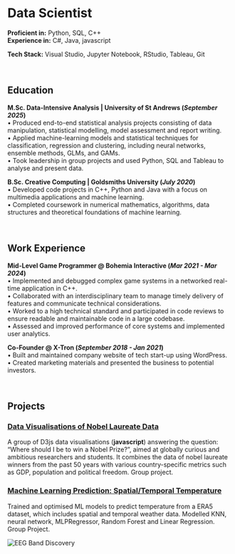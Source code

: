 
# Data Scientist

**Proficient in:**   Python, SQL, C++<br>
**Experience in:**   C#, Java, javascript<br>

**Tech Stack:**   Visual Studio, Jupyter Notebook, RStudio, Tableau, Git

<br>

## Education
**M.Sc. Data-Intensive Analysis | University of St Andrews (_September 2025_)**<br>
• Produced end-to-end statistical analysis projects consisting of data manipulation, statistical modelling, model assessment and report writing.<br>
• Applied machine-learning models and statistical techniques for classification, regression and clustering, including neural networks, ensemble methods, GLMs, and GAMs.<br>
• Took leadership in group projects and used Python, SQL and Tableau to analyse and present data.

**B.Sc. Creative Computing | Goldsmiths University (_July 2020_)**<br>
• Developed code projects in C++, Python and Java with a focus on multimedia applications and machine learning.<br>
• Completed coursework in numerical mathematics, algorithms, data structures and theoretical foundations of machine learning.<br>

<br>

## Work Experience

**Mid-Level Game Programmer @ Bohemia Interactive (_Mar 2021 - Mar 2024_)**<br>
• Implemented and debugged complex game systems in a networked real-time application in C++.<br>
• Collaborated with an interdisciplinary team to manage timely delivery of features and communicate technical considerations.<br>
• Worked to a high technical standard and participated in code reviews to ensure readable and maintainable code in a large codebase.<br>
• Assessed and improved performance of core systems and implemented user analytics.


**Co-Founder @ X-Tron (_September 2018 - Jan 2021_)**<br>
• Built and maintained company website of tech start-up using WordPress.<br>
• Created marketing materials and presented the business to potential investors.

<br>

## Projects
### [Data Visualisations of Nobel Laureate Data](https://larsbrestrich.github.io/DataVisualisation_NobelLaureates/)<br>

A group of D3js data visualisations (**javascript**) answering the question: “Where should I be to win a Nobel Prize?”, aimed at globally curious and ambitious researchers and students. It combines the data of nobel laureate winners from the past 50 years with various country-specific metrics such as GDP, population and political freedom. Group project.

### [Machine Learning Prediction: Spatial/Temporal Temperature](https://mozilla.github.io/pdf.js/web/viewer.html?file=https://raw.githubusercontent.com/larsbrestrich/MachineLearning_SpatialTemperaturePrediction/main/ID5059%20Report.pdf)<br>

Trained and optimised ML models to predict temperature from a ERA5 dataset, which includes spatial and temporal weather data. Modelled KNN, neural network, MLPRegressor, Random Forest and Linear Regression. Group Project. 

![EEG Band Discovery](/assets/img/eeg_band_discovery.jpeg)
